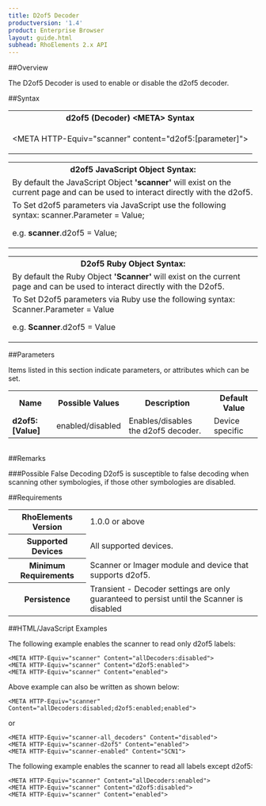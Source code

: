 ```yaml
---
title: D2of5 Decoder
productversion: '1.4'
product: Enterprise Browser
layout: guide.html
subhead: RhoElements 2.x API
---
```


##Overview

The D2of5 Decoder is used to enable or disable the d2of5 decoder.

##Syntax

<table class="re-table"><tr><th class="tableHeading">d2of5 (Decoder) &lt;META&gt; Syntax
</th></tr><tr><td class="clsSyntaxCells clsOddRow"><p>&lt;META HTTP-Equiv="scanner" content="d2of5:[parameter]"&gt;</p></td></tr></table>
<table class="re-table"><tr><th class="tableHeading">d2of5 JavaScript Object Syntax:</th></tr><tr><td class="clsSyntaxCells clsOddRow">
By default the JavaScript Object <b>'scanner'</b> will exist on the current page and can be used to interact directly with the d2of5.
</td></tr><tr><td class="clsSyntaxCells clsEvenRow">
To Set d2of5 parameters via JavaScript use the following syntax: scanner.Parameter = Value;
<P />e.g. <b>scanner</b>.d2of5 = Value;
</td></tr></table>
<table class="re-table"><tr><th class="tableHeading">D2of5 Ruby Object Syntax:</th></tr><tr><td class="clsSyntaxCells clsOddRow">
By default the Ruby Object <b>'Scanner'</b> will exist on the current page and can be used to interact directly with the D2of5.
</td></tr><tr><td class="clsSyntaxCells clsEvenRow">
To Set D2of5 parameters via Ruby use the following syntax: Scanner.Parameter = Value
<P />e.g. <b>Scanner</b>.d2of5 = Value
</td></tr></table>



##Parameters


Items listed in this section indicate parameters, or attributes which can be set.
<table class="re-table"><col width="20%" /><col width="20%" /><col width="38%" /><col width="22%" /><tr><th class="tableHeading">Name</th><th class="tableHeading">Possible Values</th><th class="tableHeading">Description</th><th class="tableHeading">Default Value</th></tr><tr><td class="clsSyntaxCells clsOddRow"><b>d2of5:[Value]
</b></td><td class="clsSyntaxCells clsOddRow">enabled/disabled</td><td class="clsSyntaxCells clsOddRow">Enables/disables the d2of5 decoder.</td><td class="clsSyntaxCells clsOddRow">Device specific</td></tr></table>
<table class="re-table"><col width="78%" /><col width="8%" /><col width="1%" /><col width="5%" /><col width="1%" /><col width="5%" /><col width="2%" /></table>




##Remarks


###Possible False Decoding
D2of5 is susceptible to false decoding when scanning other symbologies, if those other symbologies are disabled.




##Requirements

<table class="re-table"><tr><th class="tableHeading">RhoElements Version</th><td class="clsSyntaxCell clsEvenRow">1.0.0 or above
</td></tr><tr><th class="tableHeading">Supported Devices</th><td class="clsSyntaxCell clsOddRow">All supported devices.</td></tr><tr><th class="tableHeading">Minimum Requirements</th><td class="clsSyntaxCell clsOddRow">Scanner or Imager module and device that supports d2of5.</td></tr><tr><th class="tableHeading">Persistence</th><td class="clsSyntaxCell clsEvenRow">Transient - Decoder settings are only guaranteed to persist until the Scanner is disabled</td></tr></table>


##HTML/JavaScript Examples

The following example enables the scanner to read only d2of5 labels:

	<META HTTP-Equiv="scanner" Content="allDecoders:disabled">
	<META HTTP-Equiv="scanner" Content="d2of5:enabled">
	<META HTTP-Equiv="scanner" Content="enabled">
	
Above example can also be written as shown below:

	<META HTTP-Equiv="scanner" Content="allDecoders:disabled;d2of5:enabled;enabled">
	
or

	<META HTTP-Equiv="scanner-all_decoders" Content="disabled">
	<META HTTP-Equiv="scanner-d2of5" Content="enabled">
	<META HTTP-Equiv="scanner-enabled" Content="SCN1">
	
The following example enables the scanner to read all labels except d2of5:

	<META HTTP-Equiv="scanner" Content="allDecoders:enabled">
	<META HTTP-Equiv="scanner" Content="d2of5:disabled">
	<META HTTP-Equiv="scanner" Content="enabled">
	





